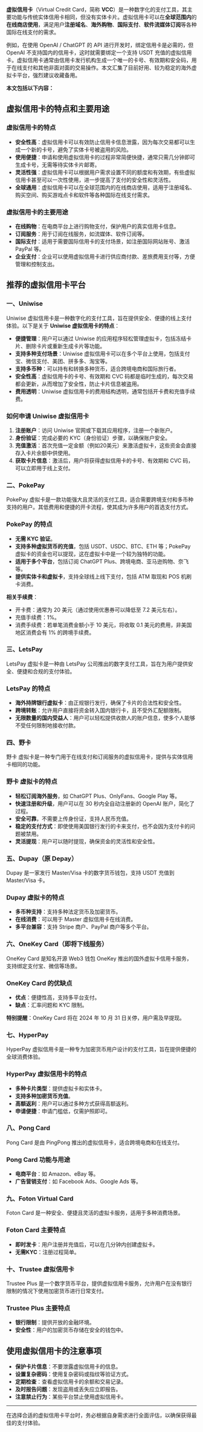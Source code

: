 **虚拟信用卡**（Virtual Credit Card，简称 **VCC**）是一种数字化的支付工具，其主要功能与传统实体信用卡相同，但没有实体卡片。虚拟信用卡可以在**全球范围内**的**在线商店使用**，满足用户**注册域名**、**海外购物**、**国际支付**、**软件流媒体订阅**等各种国际在线支付的需求。

例如，在使用 OpenAI / ChatGPT 的 API 进行开发时，绑定信用卡是必需的，但 OpenAI 不支持国内的信用卡，这时就需要绑定一个支持 USDT 充值的虚拟信用卡。虚拟信用卡通常由信用卡发行机构生成一个唯一的卡号、有效期和安全码，用于在线支付和其他非面对面的交易操作。本文汇集了目前好用、较为稳定的海外虚拟卡平台，强烈建议收藏备用。

**本文包括以下内容：**

## 虚拟信用卡的特点和主要用途

### 虚拟信用卡的特点

- **安全性高**：虚拟信用卡可以有效防止信用卡信息泄露，因为每次交易都可以生成一个新的卡号，避免了实体卡号被盗用的风险。
- **使用便捷**：申请和使用虚拟信用卡的过程非常简便快捷，通常只需几分钟即可生成卡号，无需等待实体卡片邮寄。
- **灵活性强**：虚拟信用卡可以根据用户需求设置不同的额度和有效期，有些虚拟信用卡甚至可以一次性使用，进一步提高了支付的安全性和灵活性。
- **全球通用**：虚拟信用卡可以在全球范围内的在线商店使用，适用于注册域名、购买空间、购买游戏点卡和软件等各种国际在线支付需求。

### 虚拟信用卡的主要用途

- **在线购物**：在电商平台上进行购物支付，保护用户的真实信用卡信息。
- **订阅服务**：用于订阅在线服务，如流媒体、软件订阅等。
- **国际支付**：适用于需要国际信用卡的支付场景，如注册国际网站账号、激活 PayPal 等。
- **企业支付**：企业可以使用虚拟信用卡进行供应商付款、差旅费用支付等，方便管理和控制支出。

## 推荐的虚拟信用卡平台

### 一、Uniwise

Uniwise 虚拟信用卡是一种数字化的支付工具，旨在提供安全、便捷的线上支付体验。以下是关于 **Uniwise 虚拟信用卡的特点**：

- **便捷管理**：用户可以通过 Uniwise 的应用程序轻松管理虚拟卡，包括冻结卡片、删除卡片或重新生成卡片等功能。
- **支持多种支付场景**：Uniwise 虚拟信用卡可以在多个平台上使用，包括支付宝、微信支付、美团、拼多多、淘宝等。
- **支持多币种**：可以持有和转换多种货币，适合跨境电商和国际旅行者。
- **安全性高**：虚拟信用卡的卡号、有效期和 CVC 码都是临时生成的，每次交易都会更新，从而增加了安全性，防止卡片信息被盗用。
- **费用透明**：Uniwise 虚拟信用卡的费用结构透明，通常包括开卡费和充值手续费。

### 如何申请 Uniwise 虚拟信用卡

1. **注册账户**：访问 Uniwise 官网或下载其应用程序，注册一个新账户。
2. **身份验证**：完成必要的 KYC（身份验证）步骤，以确保账户安全。
3. **充值激活**：首次充值一定金额（例如20美元）来激活虚拟卡，这些资金会直接存入卡片余额中供使用。
4. **获取卡片信息**：激活后，用户将获得虚拟信用卡的卡号、有效期和 CVC 码，可以立即用于线上支付。

### 二、PokePay

PokePay 虚拟卡是一款功能强大且灵活的支付工具，适合需要跨境支付和多币种支持的用户。其低费用和便捷的开卡流程，使其成为许多用户的首选支付方式。

### PokePay 的特点

- **无需 KYC 验证**。
- **支持多种虚拟货币的充值**，包括 USDT、USDC、BTC、ETH 等；PokePay 虚拟卡的资金也可以提现，这在虚拟卡中是一个较为独特的功能。
- **适用于多个平台**，包括订阅 ChatGPT Plus、跨境电商、亚马逊购物、奈飞等。
- **提供实体卡和虚拟卡**，支持全球线上线下支付，包括 ATM 取现和 POS 机刷卡消费。

**相关手续费**：
- 开卡费：通常为 20 美元（通过使用优惠券可以降低至 7.2 美元左右）。
- 充值手续费：1%。
- 消费手续费：若单笔消费金额小于 10 美元，将收取 0.1 美元的费用，非美国地区消费会有 1% 的跨境手续费。

### 三、LetsPay

LetsPay 虚拟卡是一种由 LetsPay 公司推出的数字支付工具，旨在为用户提供安全、便捷和合规的支付体验。

### LetsPay 的特点

- **海外持牌银行虚拟卡**：由正规银行发行，确保了卡片的合法性和安全性。
- **跨境转账**：允许用户直接将资金转入国内银行卡，且不受外汇配额限制。
- **无限数量的国内受益人**：用户可以轻松提供收款人的账户信息，使多个人能够不受任何限制地接收付款。

### 四、野卡

野卡 虚拟卡是一种专门用于在线支付和订阅服务的虚拟信用卡，提供与实体信用卡相同的功能。

### 野卡 虚拟卡的特点

- **轻松订阅海外服务**，如 ChatGPT Plus、OnlyFans、Google Play 等。
- **快速注册和升级**，用户可以在 30 秒内全自动注册新的 OpenAI 账户，简化了过程。
- **安全可靠**，不需要上传身份证，支持人民币充值。
- **稳定的支付方式**：即使使用美国银行发行的卡来支付，也不会因为支付卡的问题被禁用。
- **灵活提现**：用户可以随时提现，确保资金的灵活性和安全性。

### 五、Dupay（原 Depay）

Dupay 是一家发行 Master/Visa 卡的数字货币钱包，支持 USDT 充值到 Master/Visa 卡。

### Dupay 虚拟卡的特点

- **多币种支持**：支持多种法定货币及加密货币。
- **在线消费**：可以用于 Master 虚拟信用卡在线消费。
- **多平台兼容**：支持 Stripe 商户、PayPal 商户等多个平台。

### 六、OneKey Card（即将下线服务）

OneKey Card 是知名开源 Web3 钱包 OneKey 推出的国外虚拟卡信用卡服务，支持绑定支付宝、微信等场景。

### OneKey Card 的优缺点

- **优点**：便捷性高，支持多平台支付。
- **缺点**：汇率问题和 KYC 限制。

**特别提醒**：OneKey Card 将在 2024 年 10 月 31 日关停，用户需及早提现。

### 七、HyperPay

HyperPay 虚拟信用卡是一种专为加密货币用户设计的支付工具，旨在提供便捷的全球消费体验。

### HyperPay 虚拟信用卡的特点

- **多种卡片类型**：提供虚拟卡和实体卡。
- **支持多种加密货币充值**。
- **高额返利**：用户可以通过多种方式获得高额返利。
- **申请便捷**：申请门槛低，仅需护照即可。

### 八、Pong Card

Pong Card 是由 PingPong 推出的虚拟信用卡，适合跨境电商和在线支付。

### Pong Card 功能与用途

- **电商平台**：如 Amazon、eBay 等。
- **广告营销支付**：如 Facebook Ads、Google Ads 等。

### 九、Foton Virtual Card

Foton Card 是一种安全、便捷且灵活的虚拟卡服务，适用于多种消费场景。

### Foton Card 主要特点

- **即时发卡**：用户注册并充值后，可以在几分钟内创建虚拟卡。
- **无需KYC**：注册过程简单。

### 十、Trustee 虚拟信用卡

Trustee Plus 是一个数字货币平台，提供虚拟信用卡服务，允许用户在没有银行限制的情况下使用加密货币进行日常支付。

### Trustee Plus 主要特点

- **银行限制**：提供开放的金融环境。
- **安全性**：用户的加密货币存储在安全的钱包中。

## 使用虚拟信用卡的注意事项

- **保护卡片信息**：不要泄露虚拟信用卡的信息。
- **设置复杂密码**：使用复杂密码或指纹等验证方式。
- **定期检查**：查看虚拟信用卡的余额和交易记录。
- **及时报告问题**：发现盗用或丢失应立即报告。
- **注意禁止行为**：某些平台禁止使用虚拟信用卡。

---

在选择合适的虚拟信用卡平台时，务必根据自身需求进行全面评估，以确保获得最佳的支付体验。